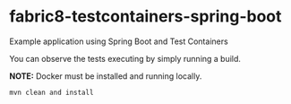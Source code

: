 # fabric8-testcontainers-spring-boot
Example application using Spring Boot and Test Containers

You can observe the tests executing by simply running a build. 

**NOTE:** Docker must be installed and running locally.

```shell
mvn clean and install
```
